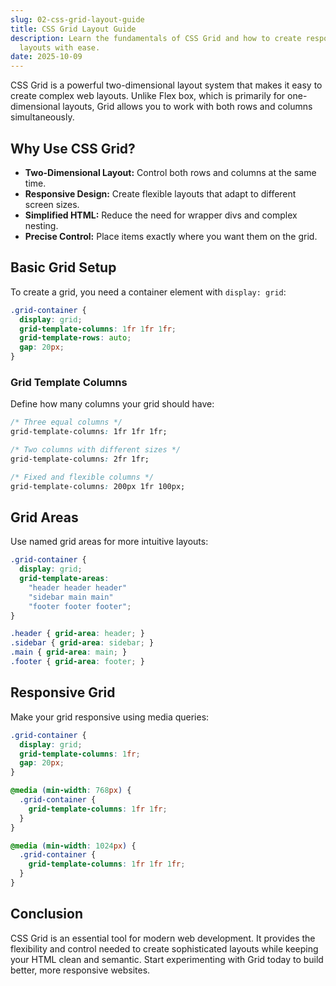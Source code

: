 ```yaml
---
slug: 02-css-grid-layout-guide
title: CSS Grid Layout Guide
description: Learn the fundamentals of CSS Grid and how to create responsive
  layouts with ease.
date: 2025-10-09
---
```


CSS Grid is a powerful two-dimensional layout system that makes it easy to create complex web layouts. Unlike Flex box, which is primarily for one-dimensional layouts, Grid allows you to work with both rows and columns simultaneously.

## Why Use CSS Grid?

- **Two-Dimensional Layout:** Control both rows and columns at the same time.
- **Responsive Design:** Create flexible layouts that adapt to different screen sizes.
- **Simplified HTML:** Reduce the need for wrapper divs and complex nesting.
- **Precise Control:** Place items exactly where you want them on the grid.

## Basic Grid Setup

To create a grid, you need a container element with `display: grid`:

```css [index.css]
.grid-container {
  display: grid;
  grid-template-columns: 1fr 1fr 1fr;
  grid-template-rows: auto;
  gap: 20px;
}
```

### Grid Template Columns

Define how many columns your grid should have:

```css [index.css]
/* Three equal columns */
grid-template-columns: 1fr 1fr 1fr;

/* Two columns with different sizes */
grid-template-columns: 2fr 1fr;

/* Fixed and flexible columns */
grid-template-columns: 200px 1fr 100px;
```

## Grid Areas

Use named grid areas for more intuitive layouts:

```css [index.css]
.grid-container {
  display: grid;
  grid-template-areas:
    "header header header"
    "sidebar main main"
    "footer footer footer";
}

.header { grid-area: header; }
.sidebar { grid-area: sidebar; }
.main { grid-area: main; }
.footer { grid-area: footer; }
```

## Responsive Grid

Make your grid responsive using media queries:

```css [index.css]
.grid-container {
  display: grid;
  grid-template-columns: 1fr;
  gap: 20px;
}

@media (min-width: 768px) {
  .grid-container {
    grid-template-columns: 1fr 1fr;
  }
}

@media (min-width: 1024px) {
  .grid-container {
    grid-template-columns: 1fr 1fr 1fr;
  }
}
```

## Conclusion

CSS Grid is an essential tool for modern web development. It provides the flexibility and control needed to create sophisticated layouts while keeping your HTML clean and semantic. Start experimenting with Grid today to build better, more responsive websites.
